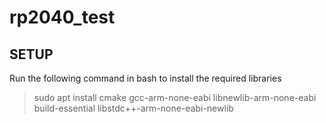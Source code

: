 # rp2040_test

## SETUP
Run the following command in bash to install the required libraries
>sudo apt install cmake gcc-arm-none-eabi libnewlib-arm-none-eabi build-essential libstdc++-arm-none-eabi-newlib
